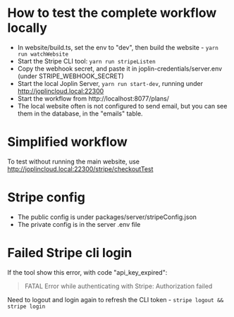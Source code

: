 # How to test the complete workflow locally

- In website/build.ts, set the env to "dev", then build the website - `yarn run watchWebsite`
- Start the Stripe CLI tool: `yarn run stripeListen`
- Copy the webhook secret, and paste it in joplin-credentials/server.env (under STRIPE_WEBHOOK_SECRET)
- Start the local Joplin Server, `yarn run start-dev`, running under http://joplincloud.local:22300
- Start the workflow from http://localhost:8077/plans/
- The local website often is not configured to send email, but you can see them in the database, in the "emails" table.

# Simplified workflow

To test without running the main website, use http://joplincloud.local:22300/stripe/checkoutTest

# Stripe config

- The public config is under packages/server/stripeConfig.json
- The private config is in the server .env file

# Failed Stripe cli login

If the tool show this error, with code "api_key_expired":

> FATAL Error while authenticating with Stripe: Authorization failed

Need to logout and login again to refresh the CLI token - `stripe logout && stripe login`